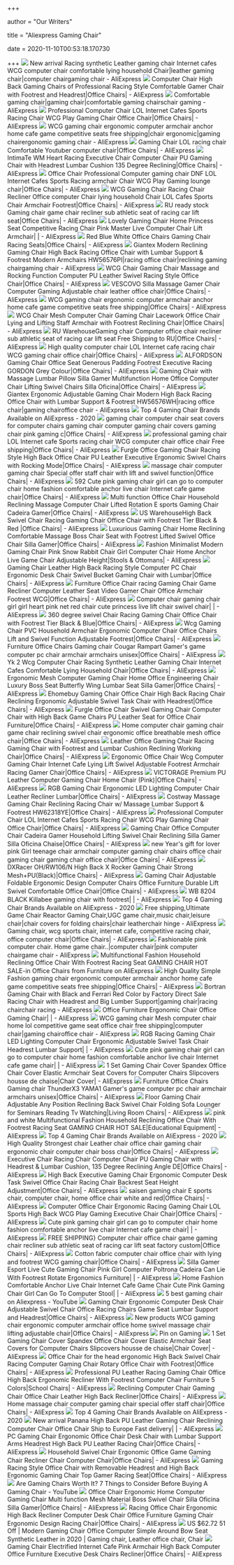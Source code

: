 +++
        
author = "Our Writers"
        
title = "Aliexpress Gaming Chair"
        
date = 2020-11-10T00:53:18.170730
        
+++
[ ![](https://ae01.alicdn.com/kf/HTB1UrGAX6fguuRjSszcq6zb7FXa4/New-arrival-Racing-synthetic-Leather-gaming-chair-Internet-cafes-WCG-computer-chair-comfortable-lying-household-Chair.jpg)](https://ae01.alicdn.com/kf/HTB1UrGAX6fguuRjSszcq6zb7FXa4/New-arrival-Racing-synthetic-Leather-gaming-chair-Internet-cafes-WCG-computer-chair-comfortable-lying-household-Chair.jpg) New arrival Racing synthetic Leather gaming chair Internet cafes WCG  computer chair comfortable lying household Chair|leather gaming chair|computer  chairgaming chair - AliExpress
[ ![](https://ae01.alicdn.com/kf/H0c4d14ec97114501806fc2cf01333a60v.jpg_q50.jpg)](https://ae01.alicdn.com/kf/H0c4d14ec97114501806fc2cf01333a60v.jpg_q50.jpg) Computer Chair High Back Gaming Chairs of Professional Racing Style  Comfortable Gamer Chair with Footrest and Headrest|Office Chairs| -  AliExpress
[ ![](https://ae01.alicdn.com/kf/HTB14ercNpXXXXX_aXXXq6xXFXXXE/Comfortable-gaming-chair.jpg)](https://ae01.alicdn.com/kf/HTB14ercNpXXXXX_aXXXq6xXFXXXE/Comfortable-gaming-chair.jpg) Comfortable gaming chair|gaming chair|comfortable gaming chairschair gaming  - AliExpress
[ ![](https://ae01.alicdn.com/kf/H152967d84f6149b59a3b0e7c7db7bbe1d/Professional-Computer-Chair-LOL-Internet-Cafes-Sports-Racing-Chair-WCG-Play-Gaming-Chair-Office-Chair.jpg)](https://ae01.alicdn.com/kf/H152967d84f6149b59a3b0e7c7db7bbe1d/Professional-Computer-Chair-LOL-Internet-Cafes-Sports-Racing-Chair-WCG-Play-Gaming-Chair-Office-Chair.jpg) Professional Computer Chair LOL Internet Cafes Sports Racing Chair WCG Play Gaming  Chair Office Chair|Office Chairs| - AliExpress
[ ![](https://ae01.alicdn.com/kf/HTB1f9qnqWmWBuNjy1Xaq6xCbXXaG.jpg_q50.jpg)](https://ae01.alicdn.com/kf/HTB1f9qnqWmWBuNjy1Xaq6xCbXXaG.jpg_q50.jpg) WCG gaming chair ergonomic computer armchair anchor home cafe game  competitive seats free shipping|chair ergonomic|gaming chairergonomic gaming  chair - AliExpress
[ ![](https://ae01.alicdn.com/kf/HTB1bsvJXpT7gK0jSZFpq6yTkpXaY.jpg_q50.jpg)](https://ae01.alicdn.com/kf/HTB1bsvJXpT7gK0jSZFpq6yTkpXaY.jpg_q50.jpg) Gaming Chair LOL racing chair Comfortable Youtuber computer chair|Office  Chairs| - AliExpress
[ ![](https://ae01.alicdn.com/kf/HTB1l2xDelKw3KVjSZFOq6yrDVXap/IntimaTe-WM-Heart-Racing-Executive-Chair-Computer-Chair-PU-Gaming-Chair-with-Headrest-Lumbar-Cushion-135.jpg_Q90.jpg_.webp)](https://ae01.alicdn.com/kf/HTB1l2xDelKw3KVjSZFOq6yrDVXap/IntimaTe-WM-Heart-Racing-Executive-Chair-Computer-Chair-PU-Gaming-Chair-with-Headrest-Lumbar-Cushion-135.jpg_Q90.jpg_.webp) IntimaTe WM Heart Racing Executive Chair Computer Chair PU Gaming Chair  with Headrest Lumbar Cushion 135 Degree Reclining|Office Chairs| -  AliExpress
[ ![](https://ae01.alicdn.com/kf/H8c915c5fea0042a7a86c8f924accca3a9/Office-Chair-Professional-Computer-gaming-chair-DNF-LOL-Internet-Cafes-Sports-Racing-armchair-Chair-WCG-Play.jpg_Q90.jpg_.webp)](https://ae01.alicdn.com/kf/H8c915c5fea0042a7a86c8f924accca3a9/Office-Chair-Professional-Computer-gaming-chair-DNF-LOL-Internet-Cafes-Sports-Racing-armchair-Chair-WCG-Play.jpg_Q90.jpg_.webp) Office Chair Professional Computer gaming chair DNF LOL Internet Cafes  Sports Racing armchair Chair WCG Play Gaming lounge chair|Office Chairs| -  AliExpress
[ ![](https://ae01.alicdn.com/kf/Ha071beacb718431d8512bb581dc5d756T/WCG-Gaming-Chair-Racing-Chair-Recliner-Office-computer-Chair-lying-household-Chair-LOL-Cafes-Sports-Chair.jpg_q50.jpg)](https://ae01.alicdn.com/kf/Ha071beacb718431d8512bb581dc5d756T/WCG-Gaming-Chair-Racing-Chair-Recliner-Office-computer-Chair-lying-household-Chair-LOL-Cafes-Sports-Chair.jpg_q50.jpg) WCG Gaming Chair Racing Chair Recliner Office computer Chair lying  household Chair LOL Cafes Sports Chair Armchair Footrest|Office Chairs| -  AliExpress
[ ![](https://ae01.alicdn.com/kf/H1e704bdd19ab40e0b5e18a5c8a6f3961N/RU-ready-stock-Gaming-chair-game-chair-recliner-sub-athletic-seat-of-racing-car-lift.jpg_Q90.jpg_.webp)](https://ae01.alicdn.com/kf/H1e704bdd19ab40e0b5e18a5c8a6f3961N/RU-ready-stock-Gaming-chair-game-chair-recliner-sub-athletic-seat-of-racing-car-lift.jpg_Q90.jpg_.webp) RU ready stock Gaming chair game chair recliner sub athletic seat of  racing car lift seat|Office Chairs| - AliExpress
[ ![](https://ae01.alicdn.com/kf/H30015c9dbd484bfb8078c0443faa761f5/Lovely-Gaming-Chair-Home-Princess-Seat-Competitive-Racing-Chair-Pink-Master-Live-Computer-Chair-Lift-Armchair.jpg_Q90.jpg_.webp)](https://ae01.alicdn.com/kf/H30015c9dbd484bfb8078c0443faa761f5/Lovely-Gaming-Chair-Home-Princess-Seat-Competitive-Racing-Chair-Pink-Master-Live-Computer-Chair-Lift-Armchair.jpg_Q90.jpg_.webp) Lovely Gaming Chair Home Princess Seat Competitive Racing Chair Pink Master  Live Computer Chair Lift Armchair| | - AliExpress
[ ![](https://ae01.alicdn.com/kf/HTB1iYmad4UaBuNjt_iGq6xlkFXaw.jpg_q50.jpg)](https://ae01.alicdn.com/kf/HTB1iYmad4UaBuNjt_iGq6xlkFXaw.jpg_q50.jpg) Red Blue White Office Chairs Gaming Chair Racing Seats|Office Chairs| -  AliExpress
[ ![](https://ae01.alicdn.com/kf/HTB1JVafXsUrBKNjSZPxq6x00pXaK/Giantex-Modern-Reclining-Gaming-Chair-High-Back-Racing-Office-Chair-with-Lumbar-Support-Footrest-Modern-Armchairs.jpg_q50.jpg)](https://ae01.alicdn.com/kf/HTB1JVafXsUrBKNjSZPxq6x00pXaK/Giantex-Modern-Reclining-Gaming-Chair-High-Back-Racing-Office-Chair-with-Lumbar-Support-Footrest-Modern-Armchairs.jpg_q50.jpg) Giantex Modern Reclining Gaming Chair High Back Racing Office Chair with  Lumbar Support & Footrest Modern Armchairs HW56576PI|racing office chair|reclining  gaming chairgaming chair - AliExpress
[ ![](https://ae01.alicdn.com/kf/H64c9173d54be4c1b9d84f89f88d121b1s.jpg_q50.jpg)](https://ae01.alicdn.com/kf/H64c9173d54be4c1b9d84f89f88d121b1s.jpg_q50.jpg) WCG Chair Gaming Chair Massage and Rocking Function Computer PU Leather  Swivel Racing Style Office Chair|Office Chairs| - AliExpress
[ ![](https://ae01.alicdn.com/kf/H587ad4dc93cb47f2abebc27343fe311a8/VESCOVO-Silla-Massage-Gamer-Chair-Computer-Gaming-Adjustable-chair-leather-office-chair.jpg_Q90.jpg_.webp)](https://ae01.alicdn.com/kf/H587ad4dc93cb47f2abebc27343fe311a8/VESCOVO-Silla-Massage-Gamer-Chair-Computer-Gaming-Adjustable-chair-leather-office-chair.jpg_Q90.jpg_.webp) VESCOVO Silla Massage Gamer Chair Computer Gaming Adjustable chair leather  office chair|Office Chairs| - AliExpress
[ ![](https://ae01.alicdn.com/kf/H7b4d09c6477b48c285d25e5388080dc25/WCG-gaming-chair-ergonomic-computer-armchair-anchor-home-cafe-game-competitive-seats-free-shipping.jpg)](https://ae01.alicdn.com/kf/H7b4d09c6477b48c285d25e5388080dc25/WCG-gaming-chair-ergonomic-computer-armchair-anchor-home-cafe-game-competitive-seats-free-shipping.jpg) WCG gaming chair ergonomic computer armchair anchor home cafe game  competitive seats free shipping|Office Chairs| - AliExpress
[ ![](https://ae01.alicdn.com/kf/H8e2ed9e0649d44b68bb6c4826c5ae36fk/WCG-Chair-Mesh-Computer-Chair-Gaming-Chair-Lacework-Office-Chair-Lying-and-Lifting-Staff-Armchair-with.jpg_Q90.jpg_.webp)](https://ae01.alicdn.com/kf/H8e2ed9e0649d44b68bb6c4826c5ae36fk/WCG-Chair-Mesh-Computer-Chair-Gaming-Chair-Lacework-Office-Chair-Lying-and-Lifting-Staff-Armchair-with.jpg_Q90.jpg_.webp) WCG Chair Mesh Computer Chair Gaming Chair Lacework Office Chair Lying and  Lifting Staff Armchair with Footrest Reclining Chair|Office Chairs| -  AliExpress
[ ![](https://ae01.alicdn.com/kf/Haa4a621148df44498dddebfd8f3de084p/RU-Warehouse-Gaming-chair-Computer-office-chair-recliner-sub-athletic-seat-of-racing-car-lift.jpg_q50.jpg)](https://ae01.alicdn.com/kf/Haa4a621148df44498dddebfd8f3de084p/RU-Warehouse-Gaming-chair-Computer-office-chair-recliner-sub-athletic-seat-of-racing-car-lift.jpg_q50.jpg) RU WarehouseGaming chair Computer office chair recliner sub athletic seat  of racing car lift seat Free Shipping to RU|Office Chairs| - AliExpress
[ ![](https://ae01.alicdn.com/kf/Ha33f97bbcc014836a28f1338c64751470/High-quality-computer-chair-LOL-Internet-cafe-racing-chair-WCG-gaming-chair-office-chair.jpg_Q90.jpg_.webp)](https://ae01.alicdn.com/kf/Ha33f97bbcc014836a28f1338c64751470/High-quality-computer-chair-LOL-Internet-cafe-racing-chair-WCG-gaming-chair-office-chair.jpg_Q90.jpg_.webp) High quality computer chair LOL Internet cafe racing chair WCG gaming chair  office chair|Office Chairs| - AliExpress
[ ![](https://ae01.alicdn.com/kf/H3f7f51aac55d4d22a39872888e0bda6d4/ALFORDSON-Gaming-Chair-Office-Seat-Generous-Padding-Footrest-Executive-Racing-GORDON-Grey-Colour.jpg_Q90.jpg_.webp)](https://ae01.alicdn.com/kf/H3f7f51aac55d4d22a39872888e0bda6d4/ALFORDSON-Gaming-Chair-Office-Seat-Generous-Padding-Footrest-Executive-Racing-GORDON-Grey-Colour.jpg_Q90.jpg_.webp) ALFORDSON Gaming Chair Office Seat Generous Padding Footrest Executive  Racing GORDON Grey Colour|Office Chairs| - AliExpress
[ ![](https://ae01.alicdn.com/kf/HTB1fuEUdqWs3KVjSZFxq6yWUXXaL.jpg_q50.jpg)](https://ae01.alicdn.com/kf/HTB1fuEUdqWs3KVjSZFxq6yWUXXaL.jpg_q50.jpg) Gaming Chair with Massage Lumbar Pillow Silla Gamer Multifunction Home  Office Computer Chair Lifting Swivel Chairs Silla Oficina|Office Chairs| -  AliExpress
[ ![](https://ae01.alicdn.com/kf/HTB1t_4LaeuSBuNjy1Xcq6AYjFXa6.jpg_q50.jpg)](https://ae01.alicdn.com/kf/HTB1t_4LaeuSBuNjy1Xcq6AYjFXa6.jpg_q50.jpg) Giantex Ergonomic Adjustable Gaming Chair Modern High Back Racing Office  Chair with Lumbar Support & Footrest HW56576WH|racing office chair|gaming  chairoffice chair - AliExpress
[ ![](https://alixblog.com/wp-content/uploads/2020/08/sillas-gaming-baratas-para-jugar-gamer-oferta-aliexpress-1024x1024.jpg)](https://alixblog.com/wp-content/uploads/2020/08/sillas-gaming-baratas-para-jugar-gamer-oferta-aliexpress-1024x1024.jpg) Top 4 Gaming Chair Brands Available on AliExpress - 2020
[ ![](https://ae01.alicdn.com/kf/Ud0d72f737f634d3d8aaa78a147040f1db/gaming-chair-computer-chair-seat-covers-for-computer-chairs-gaming-chair-computer-gaming-chair-covers-gaming.jpg)](https://ae01.alicdn.com/kf/Ud0d72f737f634d3d8aaa78a147040f1db/gaming-chair-computer-chair-seat-covers-for-computer-chairs-gaming-chair-computer-gaming-chair-covers-gaming.jpg) gaming chair computer chair seat covers for computer chairs gaming chair  computer gaming chair covers gaming chair pink gaming c|Office Chairs| -  AliExpress
[ ![](https://ae01.alicdn.com/kf/Hc2cac64105d54465bb1fe91f60a64aa7W/professional-gaming-chair-LOL-Internet-cafe-Sports-racing-chair-WCG-computer-chair-office-chair-Free-shipping.jpg_Q90.jpg_.webp)](https://ae01.alicdn.com/kf/Hc2cac64105d54465bb1fe91f60a64aa7W/professional-gaming-chair-LOL-Internet-cafe-Sports-racing-chair-WCG-computer-chair-office-chair-Free-shipping.jpg_Q90.jpg_.webp) professional gaming chair LOL Internet cafe Sports racing chair WCG  computer chair office chair Free shipping|Office Chairs| - AliExpress
[ ![](https://ae01.alicdn.com/kf/H519ebbaf69c24123b1d7caedb8a8bd45f/Furgle-Office-Gaming-Chair-Racing-Style-High-Back-Office-Chair-PU-Leather-Executive-Ergonomic-Swivel-Chairs.jpg_Q90.jpg_.webp)](https://ae01.alicdn.com/kf/H519ebbaf69c24123b1d7caedb8a8bd45f/Furgle-Office-Gaming-Chair-Racing-Style-High-Back-Office-Chair-PU-Leather-Executive-Ergonomic-Swivel-Chairs.jpg_Q90.jpg_.webp) Furgle Office Gaming Chair Racing Style High Back Office Chair PU Leather  Executive Ergonomic Swivel Chairs with Rocking Mode|Office Chairs| -  AliExpress
[ ![](https://ae01.alicdn.com/kf/Hb4f3a1bdb1fc4eb2b5014385ce8a7a5aO/massage-chair-computer-gaming-chair-Special-offer-staff-chair-with-lift-and-swivel-function.jpg_Q90.jpg_.webp)](https://ae01.alicdn.com/kf/Hb4f3a1bdb1fc4eb2b5014385ce8a7a5aO/massage-chair-computer-gaming-chair-Special-offer-staff-chair-with-lift-and-swivel-function.jpg_Q90.jpg_.webp) massage chair computer gaming chair Special offer staff chair with lift and  swivel function|Office Chairs| - AliExpress
[ ![](https://ae01.alicdn.com/kf/Hd8f517ef35a3432790c7d52712b98dccn.jpg_q50.jpg)](https://ae01.alicdn.com/kf/Hd8f517ef35a3432790c7d52712b98dccn.jpg_q50.jpg) 592 Cute pink gaming chair girl can go to computer chair home fashion  comfortable anchor live chair Internet cafe game chair|Office Chairs| -  AliExpress
[ ![](https://ae01.alicdn.com/kf/HTB1PrNMKh1YBuNjy1zcq6zNcXXaG.jpg_q50.jpg)](https://ae01.alicdn.com/kf/HTB1PrNMKh1YBuNjy1zcq6zNcXXaG.jpg_q50.jpg) Multi function Office Chair Household Reclining Massage Computer Chair  Lifted Rotation E sports Gaming Chair Cadeira Gamer|Office Chairs| -  AliExpress
[ ![](https://ae01.alicdn.com/kf/H3b7b582b674e4bdbadc584d2918bb000M/US-Warehouse-High-Back-Swivel-Chair-Racing-Gaming-Chair-Office-Chair-with-Footrest-Tier-Black.jpg_Q90.jpg_.webp)](https://ae01.alicdn.com/kf/H3b7b582b674e4bdbadc584d2918bb000M/US-Warehouse-High-Back-Swivel-Chair-Racing-Gaming-Chair-Office-Chair-with-Footrest-Tier-Black.jpg_Q90.jpg_.webp) US WarehouseHigh Back Swivel Chair Racing Gaming Chair Office Chair with  Footrest Tier Black & Red |Office Chairs| - AliExpress
[ ![](https://ae01.alicdn.com/kf/HTB1e.jVaovrK1RjSspcq6zzSXXa6/Luxurious-Gaming-Chair-Home-Reclining-Comfortable-Massage-Boss-Chair-Seat-with-Footrest-Lifted-Swivel-Office-Chair.jpg_Q90.jpg_.webp)](https://ae01.alicdn.com/kf/HTB1e.jVaovrK1RjSspcq6zzSXXa6/Luxurious-Gaming-Chair-Home-Reclining-Comfortable-Massage-Boss-Chair-Seat-with-Footrest-Lifted-Swivel-Office-Chair.jpg_Q90.jpg_.webp) Luxurious Gaming Chair Home Reclining Comfortable Massage Boss Chair Seat  with Footrest Lifted Swivel Office Chair Silla Gamer|Office Chairs| -  AliExpress
[ ![](https://ae01.alicdn.com/kf/Ha70be7703b0847f293fc7ef8fb7fe9bfZ.jpg_q50.jpg)](https://ae01.alicdn.com/kf/Ha70be7703b0847f293fc7ef8fb7fe9bfZ.jpg_q50.jpg) Fashion Minimalist Modern Gaming Chair Pink Snow Rabbit Chair Girl Computer  Chair Home Anchor Live Game Chair Adjustable Height|Stools & Ottomans| -  AliExpress
[ ![](https://ae01.alicdn.com/kf/H762e20c0c2ce436181ccc6f11da37398k/Gaming-Chair-Leather-High-Back-Racing-Style-Computer-PC-Chair-Ergonomic-Desk-Chair-Swivel-Bucket-Gaming.jpg_Q90.jpg_.webp)](https://ae01.alicdn.com/kf/H762e20c0c2ce436181ccc6f11da37398k/Gaming-Chair-Leather-High-Back-Racing-Style-Computer-PC-Chair-Ergonomic-Desk-Chair-Swivel-Bucket-Gaming.jpg_Q90.jpg_.webp) Gaming Chair Leather High Back Racing Style Computer PC Chair Ergonomic  Desk Chair Swivel Bucket Gaming Chair with Lumbar|Office Chairs| -  AliExpress
[ ![](https://ae01.alicdn.com/kf/Hdc3320aca40249a39ee53becf4a8f8e1d/Furniture-Office-Chair-racing-Gaming-Chair-Game-Recliner-Computer-Leather-Seat-Video-Gamer-Chair-Office-Armchair.jpeg_Q90.jpeg_.webp)](https://ae01.alicdn.com/kf/Hdc3320aca40249a39ee53becf4a8f8e1d/Furniture-Office-Chair-racing-Gaming-Chair-Game-Recliner-Computer-Leather-Seat-Video-Gamer-Chair-Office-Armchair.jpeg_Q90.jpeg_.webp) Furniture Office Chair racing Gaming Chair Game Recliner Computer Leather  Seat Video Gamer Chair Office Armchair Footrest WCG|Office Chairs| -  AliExpress
[ ![](https://ae01.alicdn.com/kf/H81f99661198e4aeeb493d66ab20289a7R/Computer-chair-gaming-chair-girl-girl-heart-pink-net-red-chair-cute-princess-live-lift.jpg)](https://ae01.alicdn.com/kf/H81f99661198e4aeeb493d66ab20289a7R/Computer-chair-gaming-chair-girl-girl-heart-pink-net-red-chair-cute-princess-live-lift.jpg) Computer chair gaming chair girl girl heart pink net red chair cute  princess live lift chair swivel chair| | - AliExpress
[ ![](https://ae01.alicdn.com/kf/HTB1IpH6XQWE3KVjSZSyq6xocXXaG/360-degree-swivel-Chair-Racing-Gaming-Chair-Office-Chair-with-Footrest-Tier-Black-Blue.jpg_Q90.jpg_.webp)](https://ae01.alicdn.com/kf/HTB1IpH6XQWE3KVjSZSyq6xocXXaG/360-degree-swivel-Chair-Racing-Gaming-Chair-Office-Chair-with-Footrest-Tier-Black-Blue.jpg_Q90.jpg_.webp) 360 degree swivel Chair Racing Gaming Chair Office Chair with Footrest Tier  Black & Blue|Office Chairs| - AliExpress
[ ![](https://ae01.alicdn.com/kf/H2b0f1a9a08de445b9076ee1593ddc47fT/Wcg-Gaming-Chair-PVC-Household-Armchair-Ergonomic-Computer-Chair-Office-Chairs-Lift-and-Swivel-Function-Adjustable.jpeg_Q90.jpeg_.webp)](https://ae01.alicdn.com/kf/H2b0f1a9a08de445b9076ee1593ddc47fT/Wcg-Gaming-Chair-PVC-Household-Armchair-Ergonomic-Computer-Chair-Office-Chairs-Lift-and-Swivel-Function-Adjustable.jpeg_Q90.jpeg_.webp) Wcg Gaming Chair PVC Household Armchair Ergonomic Computer Chair Office  Chairs Lift and Swivel Function Adjustable Footrest|Office Chairs| -  AliExpress
[ ![](https://ae01.alicdn.com/kf/Uff5d947b702d40549821ef7470caf2122/Furniture-Office-Chairs-Gaming-chair-Cougar-Rampart-Gamer-s-game-computer-pc-chair-armchair-armchairs-unisex.jpg_Q90.jpg_.webp)](https://ae01.alicdn.com/kf/Uff5d947b702d40549821ef7470caf2122/Furniture-Office-Chairs-Gaming-chair-Cougar-Rampart-Gamer-s-game-computer-pc-chair-armchair-armchairs-unisex.jpg_Q90.jpg_.webp) Furniture Office Chairs Gaming chair Cougar Rampart Gamer's game computer  pc chair armchair armchairs unisex|Office Chairs| - AliExpress
[ ![](https://ae01.alicdn.com/kf/HLB13PqvKNTpK1RjSZFMq6zG_VXay/Yk-2-Wcg-Computer-Chair-Racing-Synthetic-Leather-Gaming-Chair-Internet-Cafes-Comfortable-Lying-Household-Chair.jpg)](https://ae01.alicdn.com/kf/HLB13PqvKNTpK1RjSZFMq6zG_VXay/Yk-2-Wcg-Computer-Chair-Racing-Synthetic-Leather-Gaming-Chair-Internet-Cafes-Comfortable-Lying-Household-Chair.jpg) Yk 2 Wcg Computer Chair Racing Synthetic Leather Gaming Chair Internet  Cafes Comfortable Lying Household Chair|Office Chairs| - AliExpress
[ ![](https://ae01.alicdn.com/kf/HTB1PvA_QgHqK1RjSZFkq6x.WFXaX.jpg_q50.jpg)](https://ae01.alicdn.com/kf/HTB1PvA_QgHqK1RjSZFkq6x.WFXaX.jpg_q50.jpg) Ergonomic Mesh Computer Gaming Chair Home Office Engineering Chair Luxury  Boss Seat Butterfly Wing Lumbar Seat Silla Gamer|Office Chairs| - AliExpress
[ ![](https://ae01.alicdn.com/kf/H7ee4527611684a92ba5d0b02f984bb53q/Ehomebuy-Gaming-Chair-Office-Chair-High-Back-Racing-Chair-Reclining-Ergonomic-Adjustable-Swivel-Task-Chair-with.jpg_Q90.jpg_.webp)](https://ae01.alicdn.com/kf/H7ee4527611684a92ba5d0b02f984bb53q/Ehomebuy-Gaming-Chair-Office-Chair-High-Back-Racing-Chair-Reclining-Ergonomic-Adjustable-Swivel-Task-Chair-with.jpg_Q90.jpg_.webp) Ehomebuy Gaming Chair Office Chair High Back Racing Chair Reclining  Ergonomic Adjustable Swivel Task Chair with Headrest|Office Chairs| -  AliExpress
[ ![](https://ae01.alicdn.com/kf/H28d0822d29b244fab7714a971deb5277B/Furgle-Office-Chair-Swivel-Gaming-Chair-Computer-Chair-with-High-Back-Game-Chairs-PU-Leather-Seat.jpg_q50.jpg)](https://ae01.alicdn.com/kf/H28d0822d29b244fab7714a971deb5277B/Furgle-Office-Chair-Swivel-Gaming-Chair-Computer-Chair-with-High-Back-Game-Chairs-PU-Leather-Seat.jpg_q50.jpg) Furgle Office Chair Swivel Gaming Chair Computer Chair with High Back Game  Chairs PU Leather Seat for Office Chair Furniture|Office Chairs| -  AliExpress
[ ![](https://ae01.alicdn.com/kf/Hc5a425d5f4644c038899d04ff226625e4/Home-computer-chair-gaming-chair-game-chair-reclining-swivel-chair-ergonomic-office-breathable-mesh-office-chair.jpg)](https://ae01.alicdn.com/kf/Hc5a425d5f4644c038899d04ff226625e4/Home-computer-chair-gaming-chair-game-chair-reclining-swivel-chair-ergonomic-office-breathable-mesh-office-chair.jpg) Home computer chair gaming chair game chair reclining swivel chair  ergonomic office breathable mesh office chair|Office Chairs| - AliExpress
[ ![](https://ae01.alicdn.com/kf/Hbe1dcc363ec64ce1a7aebd030c2c3f4ba/Leather-Office-Gaming-Chair-Racing-Gaming-Chair-with-Footrest-and-Lumbar-Cushion-Reclining-Working-Chair.jpg_Q90.jpg_.webp)](https://ae01.alicdn.com/kf/Hbe1dcc363ec64ce1a7aebd030c2c3f4ba/Leather-Office-Gaming-Chair-Racing-Gaming-Chair-with-Footrest-and-Lumbar-Cushion-Reclining-Working-Chair.jpg_Q90.jpg_.webp) Leather Office Gaming Chair Racing Gaming Chair with Footrest and Lumbar  Cushion Reclining Working Chair|Office Chairs| - AliExpress
[ ![](https://ae01.alicdn.com/kf/H8da823572e2549f6b84cf7c6dd9a3efa4/Ergonomic-Office-Chair-Wcg-Computer-Gaming-Chair-Internet-Cafe-Lying-Lift-Swivel-Adjustable-Footrest-Armchair-Racing.jpeg)](https://ae01.alicdn.com/kf/H8da823572e2549f6b84cf7c6dd9a3efa4/Ergonomic-Office-Chair-Wcg-Computer-Gaming-Chair-Internet-Cafe-Lying-Lift-Swivel-Adjustable-Footrest-Armchair-Racing.jpeg) Ergonomic Office Chair Wcg Computer Gaming Chair Internet Cafe Lying Lift  Swivel Adjustable Footrest Armchair Racing Gamer Chair|Office Chairs| -  AliExpress
[ ![](https://ae01.alicdn.com/kf/Hf8df3744b71e4fa595e4306541e495eft/VICTORAGE-Premium-PU-Leather-Computer-Gaming-Chair-Home-Chair-Pink.jpg_Q90.jpg_.webp)](https://ae01.alicdn.com/kf/Hf8df3744b71e4fa595e4306541e495eft/VICTORAGE-Premium-PU-Leather-Computer-Gaming-Chair-Home-Chair-Pink.jpg_Q90.jpg_.webp) VICTORAGE Premium PU Leather Computer Gaming Chair Home Chair (Pink)|Office  Chairs| - AliExpress
[ ![](https://ae01.alicdn.com/kf/Ha0da9e71538847a995edd3ba87f585467/RGB-Gaming-Chair-Ergonomic-LED-Lighting-Computer-Chair-Leather-Recliner-Lumbar.jpg)](https://ae01.alicdn.com/kf/Ha0da9e71538847a995edd3ba87f585467/RGB-Gaming-Chair-Ergonomic-LED-Lighting-Computer-Chair-Leather-Recliner-Lumbar.jpg) RGB Gaming Chair Ergonomic LED Lighting Computer Chair Leather Recliner  Lumbar|Office Chairs| - AliExpress
[ ![](https://ae01.alicdn.com/kf/H891c23addd3441259ebb00ed39522551v/Costway-Massage-Gaming-Chair-Reclining-Racing-Chair-w-Massage-Lumbar-Support-Footrest-HW62318YE.jpg_Q90.jpg_.webp)](https://ae01.alicdn.com/kf/H891c23addd3441259ebb00ed39522551v/Costway-Massage-Gaming-Chair-Reclining-Racing-Chair-w-Massage-Lumbar-Support-Footrest-HW62318YE.jpg_Q90.jpg_.webp) Costway Massage Gaming Chair Reclining Racing Chair w/ Massage Lumbar  Support & Footrest HW62318YE|Office Chairs| - AliExpress
[ ![](https://ae01.alicdn.com/kf/H7ec6e7c486c448579917a7446e2eb4e1D/Professional-Computer-Chair-LOL-Internet-Cafes-Sports-Racing-Chair-WCG-Play-Gaming-Chair-Office-Chair.jpg)](https://ae01.alicdn.com/kf/H7ec6e7c486c448579917a7446e2eb4e1D/Professional-Computer-Chair-LOL-Internet-Cafes-Sports-Racing-Chair-WCG-Play-Gaming-Chair-Office-Chair.jpg) Professional Computer Chair LOL Internet Cafes Sports Racing Chair WCG Play Gaming  Chair Office Chair|Office Chairs| - AliExpress
[ ![](https://ae01.alicdn.com/kf/HTB1JU9uXYj1gK0jSZFuq6ArHpXaB/Gaming-Chair-Office-Computer-Chair-Cadeira-Gamer-Household-Lifting-Swivel-Chair-Reclining-Silla-Gamer-Silla-Oficina.jpg_Q90.jpg_.webp)](https://ae01.alicdn.com/kf/HTB1JU9uXYj1gK0jSZFuq6ArHpXaB/Gaming-Chair-Office-Computer-Chair-Cadeira-Gamer-Household-Lifting-Swivel-Chair-Reclining-Silla-Gamer-Silla-Oficina.jpg_Q90.jpg_.webp) Gaming Chair Office Computer Chair Cadeira Gamer Household Lifting Swivel  Chair Reclining Silla Gamer Silla Oficina Chaise|Office Chairs| - AliExpress
[ ![](https://ae01.alicdn.com/kf/H54cd7711d4db489ea22b39486fe0df2eD/new-Year-s-gift-for-lover-pink-Girl-teenage-chair-armchair-computer-gaming-chair-chairs-office.png_.webp)](https://ae01.alicdn.com/kf/H54cd7711d4db489ea22b39486fe0df2eD/new-Year-s-gift-for-lover-pink-Girl-teenage-chair-armchair-computer-gaming-chair-chairs-office.png_.webp) new Year's gift for lover pink Girl teenage chair armchair computer gaming  chair chairs office chair gaming chair gaming chair office chair|Office  Chairs| - AliExpress
[ ![](https://ae01.alicdn.com/kf/HLB1kqlgOyrpK1RjSZFhxh4SdXXa8/DXRacer-OH-RW106-N-High-Back-X-Rocker-Gaming-Chair-Strong-Mesh-PU-Black.jpeg_Q90.jpeg_.webp)](https://ae01.alicdn.com/kf/HLB1kqlgOyrpK1RjSZFhxh4SdXXa8/DXRacer-OH-RW106-N-High-Back-X-Rocker-Gaming-Chair-Strong-Mesh-PU-Black.jpeg_Q90.jpeg_.webp) DXRacer OH/RW106/N High Back X Rocker Gaming Chair Strong  Mesh+PU(Black)|Office Chairs| - AliExpress
[ ![](https://ae01.alicdn.com/kf/HTB1DJDkTHrpK1RjSZTEq6AWAVXa8/Gaming-Chair-Adjustable-Foldable-Ergonomic-Design-Computer-Chairs-Office-Furniture-Durable-Lift-Swivel-Comfortable-Office-Chair.jpg_Q90.jpg_.webp)](https://ae01.alicdn.com/kf/HTB1DJDkTHrpK1RjSZTEq6AWAVXa8/Gaming-Chair-Adjustable-Foldable-Ergonomic-Design-Computer-Chairs-Office-Furniture-Durable-Lift-Swivel-Comfortable-Office-Chair.jpg_Q90.jpg_.webp) Gaming Chair Adjustable Foldable Ergonomic Design Computer Chairs Office  Furniture Durable Lift Swivel Comfortable Office Chair|Office Chairs| -  AliExpress
[ ![](https://ae01.alicdn.com/kf/H6f359c02e2574c919e5d9ad670a0795fP/WB-8204-BLACK-Killabee-gaming-chair-with-footrest.jpg_q50.jpg)](https://ae01.alicdn.com/kf/H6f359c02e2574c919e5d9ad670a0795fP/WB-8204-BLACK-Killabee-gaming-chair-with-footrest.jpg_q50.jpg) WB 8204 BLACK Killabee gaming chair with footrest| | - AliExpress
[ ![](https://alixblog.com/wp-content/uploads/2020/08/silla-gaming-barata-con-reposapies-y-respaldo-reclinable-barata-aliexpress-1024x1024.jpg)](https://alixblog.com/wp-content/uploads/2020/08/silla-gaming-barata-con-reposapies-y-respaldo-reclinable-barata-aliexpress-1024x1024.jpg) Top 4 Gaming Chair Brands Available on AliExpress - 2020
[ ![](https://ae01.alicdn.com/kf/HTB10dWjKFXXXXbUXXXXq6xXFXXX7/Free-shipping-Ultimate-Game-Chair-Reactor-Gaming-Chair-UGC-game-chair-music-chair-leisure-chair.jpg)](https://ae01.alicdn.com/kf/HTB10dWjKFXXXXbUXXXXq6xXFXXX7/Free-shipping-Ultimate-Game-Chair-Reactor-Gaming-Chair-UGC-game-chair-music-chair-leisure-chair.jpg) Free shipping,Ultimate Game Chair Reactor Gaming Chair,UGC game chair,music  chair,leisure chair|chair covers for folding chairs|chair leatherchair  hinge - AliExpress
[ ![](https://ae01.alicdn.com/kf/H7185a3c7d93146039202b355ec28b207h/Gaming-chair-wcg-sports-chair-internet-cafe-competitive-racing-chair-office-computer-chair.jpg_Q90.jpg_.webp)](https://ae01.alicdn.com/kf/H7185a3c7d93146039202b355ec28b207h/Gaming-chair-wcg-sports-chair-internet-cafe-competitive-racing-chair-office-computer-chair.jpg_Q90.jpg_.webp) Gaming chair, wcg sports chair, internet cafe, competitive racing chair,  office computer chair|Office Chairs| - AliExpress
[ ![](https://ae01.alicdn.com/kf/HTB1qmRbi6ihSKJjy0Flq6ydEXXay.jpg_q50.jpg)](https://ae01.alicdn.com/kf/HTB1qmRbi6ihSKJjy0Flq6ydEXXay.jpg_q50.jpg) Fashionable pink computer chair. Home game chair..|computer chair|pink  computer chairgame chair - AliExpress
[ ![](https://ae01.alicdn.com/kf/HTB1pB0fJH1YBuNjSszeq6yblFXa2/Multifunctional-Fashion-Household-Reclining-Office-Chair-With-Footrest-Racing-Seat-GAMING-CHAIR-HOT-SALE.jpg)](https://ae01.alicdn.com/kf/HTB1pB0fJH1YBuNjSszeq6yblFXa2/Multifunctional-Fashion-Household-Reclining-Office-Chair-With-Footrest-Racing-Seat-GAMING-CHAIR-HOT-SALE.jpg) Multifunctional Fashion Household Reclining Office Chair With Footrest  Racing Seat GAMING CHAIR HOT SALE-in Office Chairs from Furniture on  AliExpress
[ ![](https://ae01.alicdn.com/kf/H1ea6c5fe9a26402da757840b2f069e328/High-Quality-Simple-Fashion-gaming-chair-ergonomic-computer-armchair-anchor-home-cafe-game-competitive-seats-free.jpg_Q90.jpg_.webp)](https://ae01.alicdn.com/kf/H1ea6c5fe9a26402da757840b2f069e328/High-Quality-Simple-Fashion-gaming-chair-ergonomic-computer-armchair-anchor-home-cafe-game-competitive-seats-free.jpg_Q90.jpg_.webp) High Quality Simple Fashion gaming chair ergonomic computer armchair anchor  home cafe game competitive seats free shipping|Office Chairs| - AliExpress
[ ![](https://ae01.alicdn.com/kf/HTB1kvxRQVXXXXaQXFXXq6xXFXXXh/Bortran-Gaming-Chair-with-Black-and-Ferrari-Red-Color-by-Factory-Direct-Sale-Racing-Chair-with.jpg_Q90.jpg_.webp)](https://ae01.alicdn.com/kf/HTB1kvxRQVXXXXaQXFXXq6xXFXXXh/Bortran-Gaming-Chair-with-Black-and-Ferrari-Red-Color-by-Factory-Direct-Sale-Racing-Chair-with.jpg_Q90.jpg_.webp) Bortran Gaming Chair with Black and Ferrari Red Color by Factory Direct  Sale Racing Chair with Headrest and Big Lumber Support|gaming chair|racing  chairchair racing - AliExpress
[ ![](https://ae01.alicdn.com/kf/HLB1k.hROSzqK1RjSZPxq6A4tVXaZ/Office-Furniture-Ergonomic-Chair-Office-Gaming-Chair.jpg)](https://ae01.alicdn.com/kf/HLB1k.hROSzqK1RjSZPxq6A4tVXaZ/Office-Furniture-Ergonomic-Chair-Office-Gaming-Chair.jpg) Office Furniture Ergonomic Chair Office Gaming Chair| | - AliExpress
[ ![](https://ae01.alicdn.com/kf/HTB1RdzFggKTBuNkSne1q6yJoXXaB/WCG-gaming-chair-Mesh-computer-chair-home-lol-competitive-game-seat-office-chair-free-shipping.jpg_Q90.jpg_.webp)](https://ae01.alicdn.com/kf/HTB1RdzFggKTBuNkSne1q6yJoXXaB/WCG-gaming-chair-Mesh-computer-chair-home-lol-competitive-game-seat-office-chair-free-shipping.jpg_Q90.jpg_.webp) WCG gaming chair Mesh computer chair home lol competitive game seat office  chair free shipping|computer chair|gaming chairoffice chair - AliExpress
[ ![](https://ae01.alicdn.com/kf/Hfbe272cae3c742118c087bab07e88b360/RGB-Racing-Gaming-Chair-LED-Lighting-Computer-Chair-Ergonomic-Adjustable-Swivel-Task-Chair-Headrest-Lumbar-Support.jpg_Q90.jpg_.webp)](https://ae01.alicdn.com/kf/Hfbe272cae3c742118c087bab07e88b360/RGB-Racing-Gaming-Chair-LED-Lighting-Computer-Chair-Ergonomic-Adjustable-Swivel-Task-Chair-Headrest-Lumbar-Support.jpg_Q90.jpg_.webp) RGB Racing Gaming Chair LED Lighting Computer Chair Ergonomic Adjustable  Swivel Task Chair Headrest Lumbar Support| | - AliExpress
[ ![](https://ae01.alicdn.com/kf/H5d658300345342fba12fb54455ee4cd7X/Cute-pink-gaming-chair-girl-can-go-to-computer-chair-home-fashion-comfortable-anchor-live-chair.jpg_q50.jpg)](https://ae01.alicdn.com/kf/H5d658300345342fba12fb54455ee4cd7X/Cute-pink-gaming-chair-girl-can-go-to-computer-chair-home-fashion-comfortable-anchor-live-chair.jpg_q50.jpg) Cute pink gaming chair girl can go to computer chair home fashion  comfortable anchor live chair Internet cafe game chair| | - AliExpress
[ ![](https://ae01.alicdn.com/kf/H43eb78fff68f487998147f6ca86aec95Q/1-Set-Gaming-Chair-Cover-Spandex-Office-Chair-Cover-Elastic-Armchair-Seat-Covers-for-Computer-Chairs.jpg)](https://ae01.alicdn.com/kf/H43eb78fff68f487998147f6ca86aec95Q/1-Set-Gaming-Chair-Cover-Spandex-Office-Chair-Cover-Elastic-Armchair-Seat-Covers-for-Computer-Chairs.jpg) 1 Set Gaming Chair Cover Spandex Office Chair Cover Elastic Armchair Seat  Covers for Computer Chairs Slipcovers housse de chaise|Chair Cover| -  AliExpress
[ ![](https://kiberslon.ru/upload/iblock/6cd/6cdf151b89054448041bbb01cd9832d5.jpg)](https://kiberslon.ru/upload/iblock/6cd/6cdf151b89054448041bbb01cd9832d5.jpg) Furniture Office Chairs Gaming chair ThunderX3 YAMA1 Gamer's game computer  pc chair armchair armchairs unisex|Office Chairs| - AliExpress
[ ![](https://ae01.alicdn.com/kf/HTB1VEVqNhjaK1RjSZFAq6zdLFXaM/Floor-Gaming-Chair-Adjustable-Any-Position-Reclining-Back-Swivel-Chair-Folding-Sofa-Lounger-for-Seminars-Reading.jpg_Q90.jpg_.webp)](https://ae01.alicdn.com/kf/HTB1VEVqNhjaK1RjSZFAq6zdLFXaM/Floor-Gaming-Chair-Adjustable-Any-Position-Reclining-Back-Swivel-Chair-Folding-Sofa-Lounger-for-Seminars-Reading.jpg_Q90.jpg_.webp) Floor Gaming Chair Adjustable Any Position Reclining Back Swivel Chair  Folding Sofa Lounger for Seminars Reading Tv Watching|Living Room Chairs| -  AliExpress
[ ![](https://ae01.alicdn.com/kf/HTB1tyRuXdzvK1RkSnfoq6zMwVXaR/pink-and-white-Multifunctional-Fashion-Household-Reclining-Office-Chair-With-Footrest-Racing-Seat-GAMING-CHAIR-HOT.jpg_q50.jpg)](https://ae01.alicdn.com/kf/HTB1tyRuXdzvK1RkSnfoq6zMwVXaR/pink-and-white-Multifunctional-Fashion-Household-Reclining-Office-Chair-With-Footrest-Racing-Seat-GAMING-CHAIR-HOT.jpg_q50.jpg) pink and white Multifunctional Fashion Household Reclining Office Chair  With Footrest Racing Seat GAMING CHAIR HOT SALE|Educational Equipment| -  AliExpress
[ ![](https://alixblog.com/wp-content/uploads/2020/08/sillas-gaming-furgle-estilo-drift-newskill-barata-aliexpress.jpg)](https://alixblog.com/wp-content/uploads/2020/08/sillas-gaming-furgle-estilo-drift-newskill-barata-aliexpress.jpg) Top 4 Gaming Chair Brands Available on AliExpress - 2020
[ ![](https://ae01.alicdn.com/kf/Heccf14fe443944769a6754ce4ac45ec2e/High-Quality-Strongest-chair-Leather-chair-office-chair-gaming-chair-ergonomic-chair-computer-chair-boss-chair.jpg_Q90.jpg_.webp)](https://ae01.alicdn.com/kf/Heccf14fe443944769a6754ce4ac45ec2e/High-Quality-Strongest-chair-Leather-chair-office-chair-gaming-chair-ergonomic-chair-computer-chair-boss-chair.jpg_Q90.jpg_.webp) High Quality Strongest chair Leather chair office chair gaming chair  ergonomic chair computer chair boss chair|Office Chairs| - AliExpress
[ ![](https://ae01.alicdn.com/kf/HTB14TL5e8iE3KVjSZFMq6zQhVXaf/Executive-Chair-Racing-Chair-Computer-Chair-PU-Gaming-Chair-with-Headrest-Lumbar-Cushion-135-Degree-Reclining.jpg_Q90.jpg_.webp)](https://ae01.alicdn.com/kf/HTB14TL5e8iE3KVjSZFMq6zQhVXaf/Executive-Chair-Racing-Chair-Computer-Chair-PU-Gaming-Chair-with-Headrest-Lumbar-Cushion-135-Degree-Reclining.jpg_Q90.jpg_.webp) Executive Chair Racing Chair Computer Chair PU Gaming Chair with Headrest &  Lumbar Cushion, 135 Degree Reclining Angle DE|Office Chairs| - AliExpress
[ ![](https://ae01.alicdn.com/kf/HTB1w_hzbBKw3KVjSZTEq6AuRpXak/High-Back-Executive-Gaming-Chair-Ergonomic-Computer-Desk-Task-Swivel-Office-Chair-Racing-Chair-Backrest-Seat.jpg_Q90.jpg_.webp)](https://ae01.alicdn.com/kf/HTB1w_hzbBKw3KVjSZTEq6AuRpXak/High-Back-Executive-Gaming-Chair-Ergonomic-Computer-Desk-Task-Swivel-Office-Chair-Racing-Chair-Backrest-Seat.jpg_Q90.jpg_.webp) High Back Executive Gaming Chair Ergonomic Computer Desk Task Swivel Office  Chair Racing Chair Backrest Seat Height Adjustment|Office Chairs| -  AliExpress
[ ![](https://ae01.alicdn.com/kf/HTB1PT0QGyLaK1RjSZFxq6ymPFXam/saisen-gaming-chair-E-sports-chair-computer-chair-home-office-chair-white-and-red.jpg_Q90.jpg_.webp)](https://ae01.alicdn.com/kf/HTB1PT0QGyLaK1RjSZFxq6ymPFXam/saisen-gaming-chair-E-sports-chair-computer-chair-home-office-chair-white-and-red.jpg_Q90.jpg_.webp) saisen gaming chair E sports chair, computer chair, home office chair white  and red|Office Chairs| - AliExpress
[ ![](https://ae01.alicdn.com/kf/H35cdfe9f3fad4d28b001b4ce73d3e8adS/Computer-Office-Chair-Ergonomic-Racing-Gaming-Chair-LOL-Sports-High-Back-WCG-Play-Gaming-Executive-Chair.jpg_Q90.jpg_.webp)](https://ae01.alicdn.com/kf/H35cdfe9f3fad4d28b001b4ce73d3e8adS/Computer-Office-Chair-Ergonomic-Racing-Gaming-Chair-LOL-Sports-High-Back-WCG-Play-Gaming-Executive-Chair.jpg_Q90.jpg_.webp) Computer Office Chair Ergonomic Racing Gaming Chair LOL Sports High Back  WCG Play Gaming Executive Chair Chair|Office Chairs| - AliExpress
[ ![](https://ae01.alicdn.com/kf/Hdc0bc52da51d4b0782c26f77a1d267e5N/Cute-pink-gaming-chair-girl-can-go-to-computer-chair-home-fashion-comfortable-anchor-live-chair.jpg_q50.jpg)](https://ae01.alicdn.com/kf/Hdc0bc52da51d4b0782c26f77a1d267e5N/Cute-pink-gaming-chair-girl-can-go-to-computer-chair-home-fashion-comfortable-anchor-live-chair.jpg_q50.jpg) Cute pink gaming chair girl can go to computer chair home fashion  comfortable anchor live chair Internet cafe game chair| | - AliExpress
[ ![](https://ae01.alicdn.com/kf/Ha6b238d01f454926abd2ec9c40173393A/FREE-SHIPPING-Computer-chair-office-chair-game-gaming-chair-recliner-sub-athletic-seat-of-racing.jpg_Q90.jpg_.webp)](https://ae01.alicdn.com/kf/Ha6b238d01f454926abd2ec9c40173393A/FREE-SHIPPING-Computer-chair-office-chair-game-gaming-chair-recliner-sub-athletic-seat-of-racing.jpg_Q90.jpg_.webp) FREE SHIPPING} Computer chair office chair game gaming chair recliner sub  athletic seat of racing car lift seat factory custom|Office Chairs| -  AliExpress
[ ![](https://ae01.alicdn.com/kf/Hdd3db41fc9494335b070c6927fe3c135u/Cotton-fabric-computer-chair-office-chair-with-lying-and-footrest-WCG-gaming-chair.jpg_Q90.jpg_.webp)](https://ae01.alicdn.com/kf/Hdd3db41fc9494335b070c6927fe3c135u/Cotton-fabric-computer-chair-office-chair-with-lying-and-footrest-WCG-gaming-chair.jpg_Q90.jpg_.webp) Cotton fabric computer chair office chair with lying and footrest WCG gaming  chair|Office Chairs| - AliExpress
[ ![](https://ae01.alicdn.com/kf/Hdc3fa98d89f04b178da2e2acf41429fbp.jpg_q50.jpg)](https://ae01.alicdn.com/kf/Hdc3fa98d89f04b178da2e2acf41429fbp.jpg_q50.jpg) Silla Gamer Esport Live Cute Gaming Chair Pink Girl Computer Poltrona  Cadeira Can Lie With Footrest Rotate Ergonomics Furniture| | - AliExpress
[ ![](https://ae01.alicdn.com/kf/H46a94c74d2064ba2bbac03f796c760dc7.jpg_q50.jpg)](https://ae01.alicdn.com/kf/H46a94c74d2064ba2bbac03f796c760dc7.jpg_q50.jpg) Home Fashion Comfortable Anchor Live Chair Internet Cafe Game Chair Cute  Pink Gaming Chair Girl Can Go To Computer Stool| | - AliExpress
[ ![](https://i.ytimg.com/vi/NmbrZY-lQbU/maxresdefault.jpg)](https://i.ytimg.com/vi/NmbrZY-lQbU/maxresdefault.jpg) 5 best gaming chair on Aliexpress - YouTube
[ ![](https://ae01.alicdn.com/kf/He4f9fbdfaf1e4d229eae8f308630d8acg/Gaming-Chair-Ergonomic-Computer-Desk-Chair-Adjustable-Swivel-Chair-Office-Racing-Chairs-Game-Seat-Lumbar-Support.jpg_Q90.jpg_.webp)](https://ae01.alicdn.com/kf/He4f9fbdfaf1e4d229eae8f308630d8acg/Gaming-Chair-Ergonomic-Computer-Desk-Chair-Adjustable-Swivel-Chair-Office-Racing-Chairs-Game-Seat-Lumbar-Support.jpg_Q90.jpg_.webp) Gaming Chair Ergonomic Computer Desk Chair Adjustable Swivel Chair Office  Racing Chairs Game Seat Lumbar Support and Headrest|Office Chairs| -  AliExpress
[ ![](https://ae01.alicdn.com/kf/H5d176659771a4087884942d1b3d49e56R/New-products-WCG-gaming-chair-ergonomic-computer-armchair-office-home-swivel-massage-chair-lifting-adjustable-chair.jpg_Q90.jpg_.webp)](https://ae01.alicdn.com/kf/H5d176659771a4087884942d1b3d49e56R/New-products-WCG-gaming-chair-ergonomic-computer-armchair-office-home-swivel-massage-chair-lifting-adjustable-chair.jpg_Q90.jpg_.webp) New products WCG gaming chair ergonomic computer armchair office home  swivel massage chair lifting adjustable chair|Office Chairs| - AliExpress
[ ![](https://i.pinimg.com/736x/47/74/dd/4774dd08cb15d1bc001e23dd5dfe7a73.jpg)](https://i.pinimg.com/736x/47/74/dd/4774dd08cb15d1bc001e23dd5dfe7a73.jpg) Pin on Gaming
[ ![](https://ae01.alicdn.com/kf/Hcbb7a82fbf634fa8a70729ea344b3fe9p/1-Set-Gaming-Chair-Cover-Spandex-Office-Chair-Cover-Elastic-Armchair-Seat-Covers-for-Computer-Chairs.jpg_Q90.jpg_.webp)](https://ae01.alicdn.com/kf/Hcbb7a82fbf634fa8a70729ea344b3fe9p/1-Set-Gaming-Chair-Cover-Spandex-Office-Chair-Cover-Elastic-Armchair-Seat-Covers-for-Computer-Chairs.jpg_Q90.jpg_.webp) 1 Set Gaming Chair Cover Spandex Office Chair Cover Elastic Armchair Seat  Covers for Computer Chairs Slipcovers housse de chaise|Chair Cover| -  AliExpress
[ ![](https://ae01.alicdn.com/kf/H3e2a384d7ef641e389316fbd02f695f4s/Office-Chair-for-the-head-ergonomic-High-Back-Swivel-Chair-Racing-Computer-Gaming-Chair-Rotary-Office.jpg_Q90.jpg_.webp)](https://ae01.alicdn.com/kf/H3e2a384d7ef641e389316fbd02f695f4s/Office-Chair-for-the-head-ergonomic-High-Back-Swivel-Chair-Racing-Computer-Gaming-Chair-Rotary-Office.jpg_Q90.jpg_.webp) Office Chair for the head ergonomic High Back Swivel Chair Racing Computer Gaming  Chair Rotary Office Chair with Footrest|Office Chairs| - AliExpress
[ ![](https://ae01.alicdn.com/kf/H36f57ed3b18d4dad9166e956a764e4d8n.jpg_q50.jpg)](https://ae01.alicdn.com/kf/H36f57ed3b18d4dad9166e956a764e4d8n.jpg_q50.jpg) Professional PU Leather Racing Gaming Chair Office High Back Ergonomic  Recliner With Footrest Computer Chair Furniture 5 Colors|School Chairs| -  AliExpress
[ ![](https://ae01.alicdn.com/kf/H60461b7a1c014085a5bd46974919d292I/Reclining-Computer-Chair-Gaming-Chair-Office-Chair-Leather-High-Back-Recliner.jpg_Q90.jpg_.webp)](https://ae01.alicdn.com/kf/H60461b7a1c014085a5bd46974919d292I/Reclining-Computer-Chair-Gaming-Chair-Office-Chair-Leather-High-Back-Recliner.jpg_Q90.jpg_.webp) Reclining Computer Chair Gaming Chair Office Chair Leather High Back  Recliner|Office Chairs| - AliExpress
[ ![](https://ae01.alicdn.com/kf/H47a84f9787cc4955aeda820ba76af49db/Home-massage-chair-computer-gaming-chair-special-offer-staff-chair.jpg_Q90.jpg_.webp)](https://ae01.alicdn.com/kf/H47a84f9787cc4955aeda820ba76af49db/Home-massage-chair-computer-gaming-chair-special-offer-staff-chair.jpg_Q90.jpg_.webp) Home massage chair computer gaming chair special offer staff chair|Office  Chairs| - AliExpress
[ ![](https://alixblog.com/wp-content/uploads/2020/09/admin-ajax-7.jpg)](https://alixblog.com/wp-content/uploads/2020/09/admin-ajax-7.jpg) Top 4 Gaming Chair Brands Available on AliExpress - 2020
[ ![](https://ae01.alicdn.com/kf/HLB1nAtSbEjrK1RkHFNRq6ySvpXaS/New-arrival-Panana-High-Back-PU-Leather-Gaming-Chair-Reclining-Computer-Chair-Office-Chair-Ship-to.jpg_Q90.jpg_.webp)](https://ae01.alicdn.com/kf/HLB1nAtSbEjrK1RkHFNRq6ySvpXaS/New-arrival-Panana-High-Back-PU-Leather-Gaming-Chair-Reclining-Computer-Chair-Office-Chair-Ship-to.jpg_Q90.jpg_.webp) New arrival Panana High Back PU Leather Gaming Chair Reclining Computer  Chair Office Chair Ship to Europe Fast delivery| | - AliExpress
[ ![](https://ae01.alicdn.com/kf/H01414e40b2d34215b8737ae3044d3840O/PC-Gaming-Chair-Ergonomic-Office-Chair-Desk-Chair-with-Lumbar-Support-Arms-Headrest-High-Back-PU.jpg_Q90.jpg_.webp)](https://ae01.alicdn.com/kf/H01414e40b2d34215b8737ae3044d3840O/PC-Gaming-Chair-Ergonomic-Office-Chair-Desk-Chair-with-Lumbar-Support-Arms-Headrest-High-Back-PU.jpg_Q90.jpg_.webp) PC Gaming Chair Ergonomic Office Chair Desk Chair with Lumbar Support Arms  Headrest High Back PU Leather Racing Chair|Office Chairs| - AliExpress
[ ![](https://ae01.alicdn.com/kf/Haa260484d0e8460289a15faf07efe5e5h/Household-Swivel-Chair-Ergonomic-Office-Game-Gaming-Chair-Recliner-Chair-Computer-Chair.jpg_Q90.jpg_.webp)](https://ae01.alicdn.com/kf/Haa260484d0e8460289a15faf07efe5e5h/Household-Swivel-Chair-Ergonomic-Office-Game-Gaming-Chair-Recliner-Chair-Computer-Chair.jpg_Q90.jpg_.webp) Household Swivel Chair Ergonomic Office Game Gaming Chair Recliner Chair  Computer Chair|Office Chairs| - AliExpress
[ ![](https://ae01.alicdn.com/kf/Hcbc081a7245a42938f87005498332239o.jpg_q50.jpg)](https://ae01.alicdn.com/kf/Hcbc081a7245a42938f87005498332239o.jpg_q50.jpg) Gaming Racing Style Office Chair with Removable Headrest and High Back  Ergonomic Gaming Chair Top Gamer Racing Seat|Office Chairs| - AliExpress
[ ![](https://i.ytimg.com/vi/G7MTlS4aJTo/maxresdefault.jpg)](https://i.ytimg.com/vi/G7MTlS4aJTo/maxresdefault.jpg) Are Gaming Chairs Worth It? 7 Things to Consider Before Buying A Gaming  Chair - YouTube
[ ![](https://ae01.alicdn.com/kf/HTB19LdyaET1gK0jSZFhq6yAtVXaB/Office-Chair-Ergonomic-Home-Computer-Gaming-Chair-Multi-function-Mesh-Material-Boss-Swivel-Chair-Silla-Oficina.jpg_Q90.jpg_.webp)](https://ae01.alicdn.com/kf/HTB19LdyaET1gK0jSZFhq6yAtVXaB/Office-Chair-Ergonomic-Home-Computer-Gaming-Chair-Multi-function-Mesh-Material-Boss-Swivel-Chair-Silla-Oficina.jpg_Q90.jpg_.webp) Office Chair Ergonomic Home Computer Gaming Chair Multi function Mesh  Material Boss Swivel Chair Silla Oficina Silla Gamer|Office Chairs| -  AliExpress
[ ![](https://ae01.alicdn.com/kf/HTB1Q3oMQkvoK1RjSZFNq6AxMVXar.jpg_q50.jpg)](https://ae01.alicdn.com/kf/HTB1Q3oMQkvoK1RjSZFNq6AxMVXar.jpg_q50.jpg) Racing Office Chair Ergonomic High Back Recliner Computer Desk Chair Office  Furniture Gaming Chair Ergonomic Design Racing Chair|Office Chairs| -  AliExpress
[ ![](https://i.pinimg.com/736x/f5/a0/d3/f5a0d368587ed25510bd63e84c69ab6e.jpg)](https://i.pinimg.com/736x/f5/a0/d3/f5a0d368587ed25510bd63e84c69ab6e.jpg) US $62.72 51 Off | Modern Gaming Chair Office Computer Simple Around Bow  Seat Synthetic Leather in 2020 | Gaming chair, Leather office chair, Chair
[ ![](https://ae01.alicdn.com/kf/HTB1Xt1YQ4naK1RjSZFBq6AW7VXaB/Gaming-Chair-Electrified-Internet-Cafe-Pink-Armchair-High-Back-Computer-Office-Furniture-Executive-Desk-Chairs-Recliner.jpg_Q90.jpg_.webp)](https://ae01.alicdn.com/kf/HTB1Xt1YQ4naK1RjSZFBq6AW7VXaB/Gaming-Chair-Electrified-Internet-Cafe-Pink-Armchair-High-Back-Computer-Office-Furniture-Executive-Desk-Chairs-Recliner.jpg_Q90.jpg_.webp) Gaming Chair Electrified Internet Cafe Pink Armchair High Back Computer  Office Furniture Executive Desk Chairs Recliner|Office Chairs| - AliExpress
